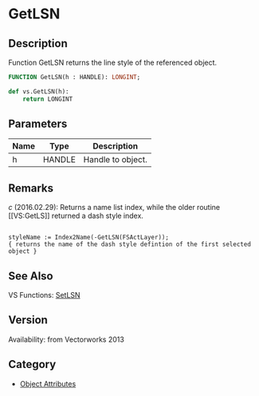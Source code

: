 # GetLSN

## Description
Function GetLSN returns the line style of the referenced object.

```pascal
FUNCTION GetLSN(h : HANDLE): LONGINT;
```

```python
def vs.GetLSN(h):
    return LONGINT
```

## Parameters
|Name|Type|Description|
|---|---|---|
|h|HANDLE|Handle to object.|

## Remarks
*_c_* (2016.02.29): Returns a name list index, while the older routine [[VS:GetLS]] returned a dash style index. 

<code lang="vs">
styleName := Index2Name(-GetLSN(FSActLayer));
{ returns the name of the dash style defintion of the first selected object }
</code>

## See Also
VS Functions:
[SetLSN](SetLSN.md)

## Version
Availability: from Vectorworks 2013

## Category
* [Object Attributes](../Categories/Object%20Attributes.md)
